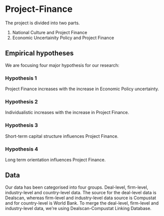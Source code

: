 # Project-Finance
The project is divided into two parts. 
1. National Culture and Project Finance
2. Economic Uncertainity Policy and Project Finance

## Empirical hypotheses
We are focusing four major hypothesis for our research:

### Hypothesis 1
Project Finance increases with the increase in Economic Policy uncertainty.

### Hypothesis 2
Individualistic increases with the increase in Project Finance.

### Hypothesis 3
Short-term capital structure influences Project Finance.

### Hypothesis 4
Long term orientation influences Project Finance.

## Data
Our data has been categorised into four groups. Deal-level, firm-level, industry-level and country-level data. The source for the deal-level data is Dealscan, whereas firm-level and industry-level data source is Compustat and for country-level is World Bank. To merge the deal-level, firm-level and industry-level data, we're using Dealscan-Compustat Linking Database. 











